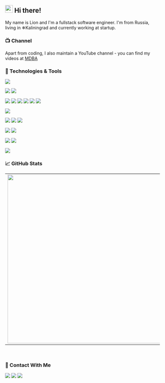 ## <img src="https://raw.githubusercontent.com/extremecodetv/extremecodetv/master/wave.gif" width="25px"> Hi there! 

My name is Lion and I'm a fullstack software engineer. I'm from Russia, living in ❄Kaliningrad and currently working at startup.

### 📺 Channel

Apart from coding, I also maintain a YouTube channel - you can find my videos at [MDBA](https://www.youtube.com/channel/UCRl9x2DdcVkTlt1lutTfJnA)

### 🔧 Technologies & Tools

![](https://img.shields.io/badge/OS-Linux-informational?style=flat-square&logo=linux&logoColor=white&color=5194f0&bgcolor=110d17)

![](https://img.shields.io/badge/Cloud-AWS-informational?style=flat-square&logo=amazon&logoColor=white&color=5194f0)
![](https://img.shields.io/badge/Editor-VS%20Code-informational?style=flat-square&logo=visual-studio-code&logoColor=white&color=5194f0)

![](https://img.shields.io/badge/Code-Java-informational?style=flat-square&logo=java&logoColor=white&color=5194f0)
![](https://img.shields.io/badge/Code-JavaScript-informational?style=flat-square&logo=javascript&logoColor=white&color=5194f0)
![](https://img.shields.io/badge/Code-PHP-informational?style=flat-square&logo=php&logoColor=white&color=5194f0)
![](https://img.shields.io/badge/Code-Python-informational?style=flat-square&logo=python&logoColor=white&color=5194f0)
![](https://img.shields.io/badge/Code-Haskell-informational?style=flat-square&logo=haskell&logoColor=white&color=5194f0)
![](https://img.shields.io/badge/Code-C++-informational?style=flat-square&logo=c++&logoColor=white&color=5194f0)


![](https://img.shields.io/badge/Code-HTTP-informational?style=flat-square&logo=http&logoColor=white&color=5194f0)

![](https://img.shields.io/badge/Framework-Express-informational?style=flat-square&logo=javascript&logoColor=white&color=5194f0)
![](https://img.shields.io/badge/Framework-Spring-informational?style=flat-square&logo=java&logoColor=white&color=5194f0)
![](https://img.shields.io/badge/Framework-CodeIgniter-informational?style=flat-square&logo=php&logoColor=white&color=5194f0)

![](https://img.shields.io/badge/Database-MongoDB-informational?style=flat-square&logo=mongodb&logoColor=white&color=5194f0)
![](https://img.shields.io/badge/Database-MySQL-informational?style=flat-square&logo=mysql&logoColor=white&color=5194f0)

![](https://img.shields.io/badge/Code-CSS-informational?style=flat-square&logo=css&logoColor=white&color=5194f0)
![](https://img.shields.io/badge/Code-HTML-informational?style=flat-square&logo=html&logoColor=white&color=5194f0)

![](https://img.shields.io/badge/Code-Bootstrap-informational?style=flat-square&logo=bootstrap&logoColor=white&color=5194f0)

### 📈 GitHub Stats
<p align="center">
  <table>
  <tr>
      <td><img width="550px" align="left" src="https://github-readme-stats.vercel.app/api?username=lkapitman&hide_border=true&count_private=false&layout=compact&hide_title=true&show_icons=true&theme=dark&icon_color=5194f0&bg_color=0d1117" /></td>
      <td><img width="550px" src="https://github-readme-stats.vercel.app/api/top-langs/?username=lkapitman&hide=html&layout=compact&hide_border=true&hide_title=true&theme=dark&icon_color=5194f0&bg_color=0d1117" /></td>
  </tr>   
</table>
</p>

<br />

### 📱 Contact With Me

<p>
  <a href="https://www.youtube.com/channel/UCRl9x2DdcVkTlt1lutTfJnA"><img src="https://img.shields.io/badge/-MDBA-5194f0?style=flat-square&logo=Youtube" /></a>
  <a href="https://vk.com/seriousfrontend"><img src="https://img.shields.io/badge/-Вконтакте-5194f0?style=flat-square&logo=Вконтакте" /></a>
  <a href="https://discord.gg/w3uuXxRsu7"><img src="https://img.shields.io/badge/-Discord-5194f0?style=flat-square&logo=discord" /></a>
</
</p>
